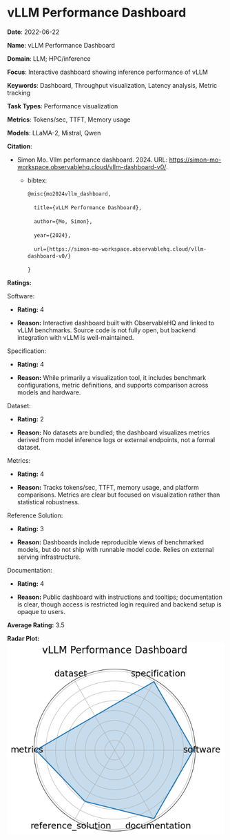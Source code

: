 # vLLM Performance Dashboard


**Date**: 2022-06-22


**Name**: vLLM Performance Dashboard


**Domain**: LLM; HPC/inference


**Focus**: Interactive dashboard showing inference performance of vLLM


**Keywords**: Dashboard, Throughput visualization, Latency analysis, Metric tracking


**Task Types**: Performance visualization


**Metrics**: Tokens/sec, TTFT, Memory usage


**Models**: LLaMA-2, Mistral, Qwen


**Citation**:


- Simon Mo. Vllm performance dashboard. 2024. URL: https://simon-mo-workspace.observablehq.cloud/vllm-dashboard-v0/.

  - bibtex:
      ```
      @misc{mo2024vllm_dashboard,

        title={vLLM Performance Dashboard},

        author={Mo, Simon},

        year={2024},

        url={https://simon-mo-workspace.observablehq.cloud/vllm-dashboard-v0/}

      }

      ```

**Ratings:**


Software:


  - **Rating:** 4


  - **Reason:** Interactive dashboard built with ObservableHQ and linked to vLLM benchmarks. Source code is not fully open, but backend integration with vLLM is well-maintained. 


Specification:


  - **Rating:** 4


  - **Reason:** While primarily a visualization tool, it includes benchmark configurations, metric definitions, and supports comparison across models and hardware. 


Dataset:


  - **Rating:** 2


  - **Reason:** No datasets are bundled; the dashboard visualizes metrics derived from model inference logs or external endpoints, not a formal dataset. 


Metrics:


  - **Rating:** 4


  - **Reason:** Tracks tokens/sec, TTFT, memory usage, and platform comparisons. Metrics are clear but focused on visualization rather than statistical robustness. 


Reference Solution:


  - **Rating:** 3


  - **Reason:** Dashboards include reproducible views of benchmarked models, but do not ship with runnable model code. Relies on external serving infrastructure. 


Documentation:


  - **Rating:** 4


  - **Reason:** Public dashboard with instructions and tooltips; documentation is clear, though access is restricted  login required  and backend setup is opaque to users. 


**Average Rating:** 3.5


**Radar Plot:**
 ![Vllm Performance Dashboard radar plot](../../tex/images/vllm_performance_dashboard_radar.png)
